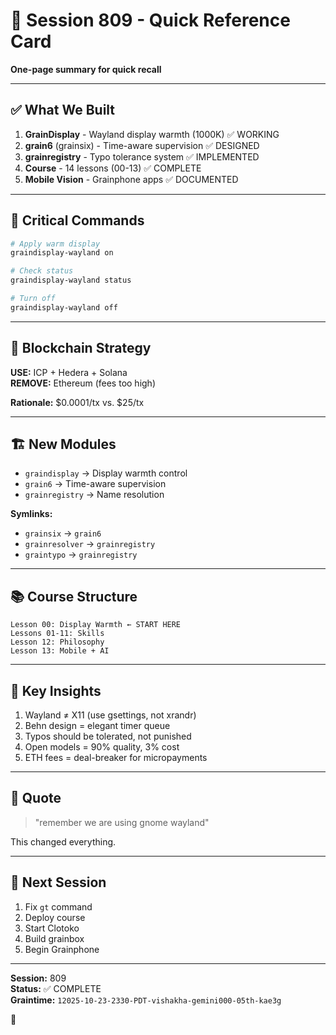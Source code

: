 # 🌾 Session 809 - Quick Reference Card

**One-page summary for quick recall**

---

## ✅ **What We Built**

1. **GrainDisplay** - Wayland display warmth (1000K) ✅ WORKING
2. **grain6** (grainsix) - Time-aware supervision ✅ DESIGNED
3. **grainregistry** - Typo tolerance system ✅ IMPLEMENTED
4. **Course** - 14 lessons (00-13) ✅ COMPLETE
5. **Mobile Vision** - Grainphone apps ✅ DOCUMENTED

---

## 🎯 **Critical Commands**

```bash
# Apply warm display
graindisplay-wayland on

# Check status
graindisplay-wayland status

# Turn off
graindisplay-wayland off
```

---

## 📱 **Blockchain Strategy**

**USE:** ICP + Hedera + Solana  
**REMOVE:** Ethereum (fees too high)

**Rationale:** $0.0001/tx vs. $25/tx

---

## 🏗️ **New Modules**

- `graindisplay` → Display warmth control
- `grain6` → Time-aware supervision  
- `grainregistry` → Name resolution

**Symlinks:**
- `grainsix` → `grain6`
- `grainresolver` → `grainregistry`
- `graintypo` → `grainregistry`

---

## 📚 **Course Structure**

```
Lesson 00: Display Warmth ← START HERE
Lessons 01-11: Skills
Lesson 12: Philosophy
Lesson 13: Mobile + AI
```

---

## 🔑 **Key Insights**

1. Wayland ≠ X11 (use gsettings, not xrandr)
2. Behn design = elegant timer queue
3. Typos should be tolerated, not punished
4. Open models = 90% quality, 3% cost
5. ETH fees = deal-breaker for micropayments

---

## 🌟 **Quote**

> "remember we are using gnome wayland"

This changed everything.

---

## 🚀 **Next Session**

1. Fix `gt` command
2. Deploy course
3. Start Clotoko
4. Build grainbox
5. Begin Grainphone

---

**Session:** 809  
**Status:** ✅ COMPLETE  
**Graintime:** `12025-10-23-2330-PDT-vishakha-gemini000-05th-kae3g`

🌾
